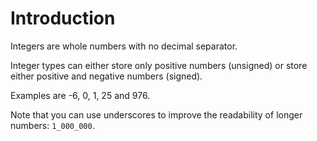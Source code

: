 # Introduction

Integers are whole numbers with no decimal separator.

Integer types can either store only positive numbers (unsigned) or store either positive and negative numbers (signed).

Examples are -6, 0, 1, 25 and 976.

Note that you can use underscores to improve the readability of longer numbers: `1_000_000`.
